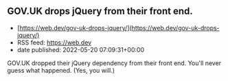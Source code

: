 ## GOV.UK drops jQuery from their front end.
 - [https://web.dev/gov-uk-drops-jquery/](https://web.dev/gov-uk-drops-jquery/)
 - RSS feed: https://web.dev
 - date published: 2022-05-20 07:09:31+00:00

GOV.UK dropped their jQuery dependency from their front end. You'll never guess what happened. (Yes, you will.)

